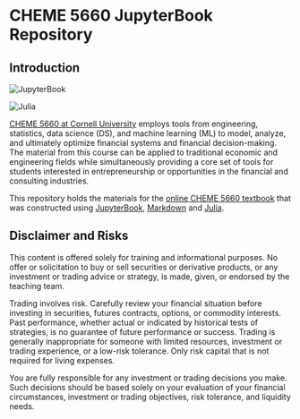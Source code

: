 # CHEME 5660 JupyterBook Repository 

## Introduction
![JupyterBook](https://img.shields.io/badge/jupyter-%23FA0F00.svg?style=for-the-badge&logo=jupyter&logoColor=white)

![Julia](https://img.shields.io/badge/-Julia-9558B2?style=for-the-badge&logo=julia&logoColor=white)

[CHEME 5660 at Cornell University](https://classes.cornell.edu/browse/roster/FA22/class/CHEME/5660) employs tools from engineering, statistics, data science (DS), and machine learning (ML) to model, analyze, and ultimately optimize financial systems and financial decision-making. The material from this course can be applied to traditional economic and engineering fields while simultaneously providing a core set of tools for students interested in entrepreneurship or opportunities in the financial and consulting industries. 

This repository holds the materials for the [online CHEME 5660 textbook](https://varnerlab.github.io/CHEME-5660-Markets-Mayhem-Book/infrastructure.html) that was constructed using [JupyterBook](https://jupyterbook.org/en/stable/intro.html), [Markdown](https://www.markdownguide.org) and [Julia](https://julialang.org).

## Disclaimer and Risks
This content is offered solely for training and  informational purposes. No offer or solicitation to buy or sell securities or derivative products, or any investment or trading advice or strategy,  is made, given, or endorsed by the teaching team. 

Trading involves risk. Carefully review your financial situation before investing in securities, futures contracts, options, or commodity interests. Past performance, whether actual or indicated by historical tests of strategies, is no guarantee of future performance or success. Trading is generally inappropriate for someone with limited resources, investment or trading experience, or a low-risk tolerance.  Only risk capital that is not required for living expenses.

You are fully responsible for any investment or trading decisions you make. Such decisions should be based solely on your evaluation of your financial circumstances, investment or trading objectives, risk tolerance, and liquidity needs.
